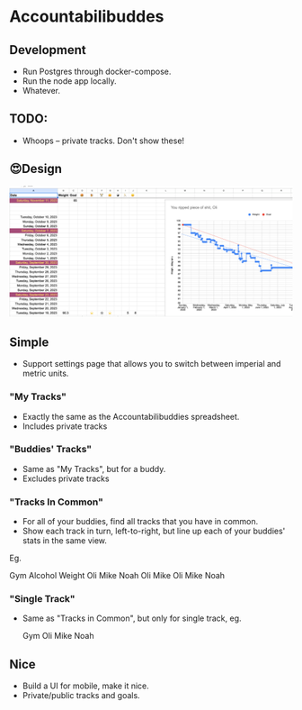 # Accountabilibuddes


## Development
- Run Postgres through docker-compose.
- Run the node app locally.
- Whatever.


## TODO:
 - Whoops – private tracks. Don't show these!



## 😍Design

![An exquisite app design](./design-goal.png)


## Simple
- Support settings page that allows you to switch
  between imperial and metric units.



### "My Tracks"

- Exactly the same as the Accountabilibuddies
  spreadsheet.
- Includes private tracks

### "Buddies' Tracks"

- Same as "My Tracks", but for a buddy.
- Excludes private tracks

### "Tracks In Common"

- For all of your buddies, find all tracks
  that you have in common.
- Show each track in turn, left-to-right, but
  line up each of your buddies' stats in the same view.

Eg.

   Gym              Alcohol    Weight
   Oli  Mike  Noah  Oli Mike   Oli Mike Noah


### "Single Track"

- Same as "Tracks in Common", but only for single
  track, eg.

   Gym
   Oli  Mike  Noah


## Nice

- Build a UI for mobile, make it nice.
- Private/public tracks and goals.